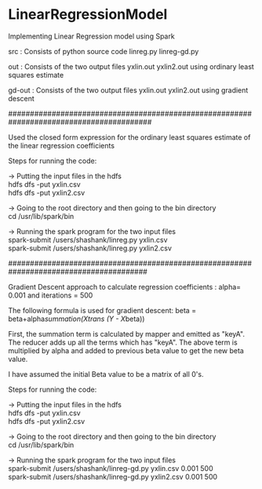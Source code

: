 # LinearRegressionModel
Implementing Linear Regression model using Spark

src : Consists of python source code linreg.py linreg-gd.py 

out : Consists of the two output files yxlin.out yxlin2.out using ordinary least squares estimate

gd-out : Consists of the two output files yxlin.out yxlin2.out using gradient descent

#########################################################################################

Used the closed form expression for the ordinary least squares estimate of the linear regression coefficients

Steps for running the code:

-> Putting the input files in the hdfs  
hdfs dfs -put yxlin.csv  
hdfs dfs -put yxlin2.csv

-> Going to the root directory and then going to the bin directory  
cd /usr/lib/spark/bin

-> Running the spark program for the two input files   
spark-submit /users/shashank/linreg.py yxlin.csv  
spark-submit /users/shashank/linreg.py yxlin2.csv


########################################################################################

Gradient Descent approach to calculate regression coefficients : alpha= 0.001 and iterations = 500

The following formula is used for gradient descent:
beta = beta+alpha*summation(Xtrans (Y - X*beta))

First, the summation term is calculated by mapper and emitted as "keyA". The reducer adds up all the terms which has "keyA".
The above term is multiplied by alpha and added to previous beta value to get the new beta value.

I have assumed the initial Beta value to be a matrix of all 0's.

Steps for running the code:

-> Putting the input files in the hdfs  
hdfs dfs -put yxlin.csv  
hdfs dfs -put yxlin2.csv

-> Going to the root directory and then going to the bin directory  
cd /usr/lib/spark/bin

-> Running the spark program for the two input files  
spark-submit /users/shashank/linreg-gd.py yxlin.csv 0.001 500  
spark-submit /users/shashank/linreg-gd.py yxlin2.csv 0.001 500

